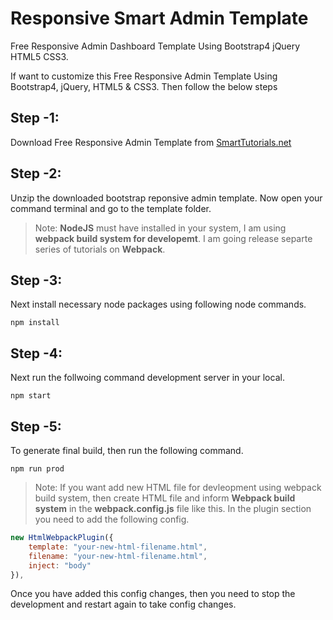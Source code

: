# Responsive Smart Admin Template
Free Responsive Admin Dashboard Template Using Bootstrap4 jQuery HTML5 CSS3. 

If want to customize this Free Responsive Admin Template Using Bootstrap4, jQuery, HTML5 & CSS3. Then follow the below steps

## Step -1: 

Download Free Responsive Admin Template from [SmartTutorials.net](https://smarttutorials.net/responsive-admin-template-using-html5-css3-javascript-bootstrap-4-jquery/)


## Step -2: 

Unzip the downloaded bootstrap reponsive admin template. Now open your command terminal and go to the template folder.


> Note: **NodeJS** must have installed in your system, I am using **webpack build system for developemt**. I am going release separte series of tutorials on **Webpack**.


## Step -3:

Next install necessary node packages using following node commands.

```
npm install
```

## Step -4:

Next run the follwoing command development server in your local.

```
npm start
```

## Step -5:

To generate final build, then run the following command.

```
npm run prod
```

> Note: If you want add new HTML file for devleopment using webpack build system, then create HTML file and inform **Webpack build system** in the **webpack.config.js** file like this. In the plugin section you need to add the following config.

```javascript
new HtmlWebpackPlugin({
    template: "your-new-html-filename.html",
    filename: "your-new-html-filename.html",
    inject: "body"
}),
```

Once you have added this config changes, then you need to stop the development and restart again to take config changes.

